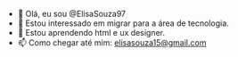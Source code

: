 - 👋 Olá, eu sou @ElisaSouza97
- 👀 Estou interessado em migrar para a área de tecnologia.
- 🌱 Estou aprendendo html e ux designer.
- 📫 Como chegar até mim: elisasouza15@gmail.com
